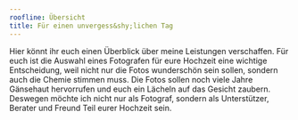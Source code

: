 ```yaml
---
roofline: Übersicht
title: Für einen unvergess&shy;lichen Tag
---
```

Hier könnt ihr euch einen Überblick über meine Leistungen verschaffen. Für euch ist die Auswahl eines Fotografen für eure Hochzeit eine wichtige Entscheidung, weil nicht nur die Fotos wunderschön sein sollen, sondern auch die Chemie stimmen muss. Die Fotos sollen noch viele Jahre Gänsehaut hervorrufen und euch ein Lächeln auf das Gesicht zaubern. Deswegen möchte ich nicht nur als Fotograf, sondern als Unterstützer, Berater und Freund Teil eurer Hochzeit sein.
